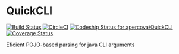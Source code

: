 # QuickCLI
  
[![Build Status](https://travis-ci.org/apercova/QuickCLI.svg?branch=master)](https://travis-ci.org/apercova/QuickCLI)
[![CircleCI](https://circleci.com/gh/apercova/QuickCLI/tree/master.svg?style=svg)](https://circleci.com/gh/apercova/QuickCLI/tree/master)
[ ![Codeship Status for apercova/QuickCLI](https://app.codeship.com/projects/2d787280-d483-0135-449e-5e3a9ab1a31b/status?branch=master)](https://app.codeship.com/projects/263045)
[![Coverage Status](https://coveralls.io/repos/github/apercova/QuickCLI/badge.svg?branch=master)](https://coveralls.io/github/apercova/QuickCLI?branch=master)
  
Eficient POJO-based parsing for java CLI arguments
